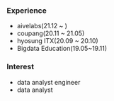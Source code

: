 ### Experience
- aivelabs(21.12 ~ )
- coupang(20.11 ~ 21.05)
- hyosung ITX(20.09 ~ 20.10)
- Bigdata Education(19.05~19.11)
    
### Interest
- data analyst engineer
- data analyst
